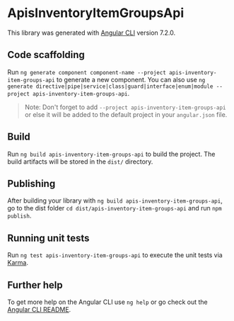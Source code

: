 # ApisInventoryItemGroupsApi

This library was generated with [Angular CLI](https://github.com/angular/angular-cli) version 7.2.0.

## Code scaffolding

Run `ng generate component component-name --project apis-inventory-item-groups-api` to generate a new component. You can also use `ng generate directive|pipe|service|class|guard|interface|enum|module --project apis-inventory-item-groups-api`.

> Note: Don't forget to add `--project apis-inventory-item-groups-api` or else it will be added to the default project in your `angular.json` file.

## Build

Run `ng build apis-inventory-item-groups-api` to build the project. The build artifacts will be stored in the `dist/` directory.

## Publishing

After building your library with `ng build apis-inventory-item-groups-api`, go to the dist folder `cd dist/apis-inventory-item-groups-api` and run `npm publish`.

## Running unit tests

Run `ng test apis-inventory-item-groups-api` to execute the unit tests via [Karma](https://karma-runner.github.io).

## Further help

To get more help on the Angular CLI use `ng help` or go check out the [Angular CLI README](https://github.com/angular/angular-cli/blob/master/README.md).
